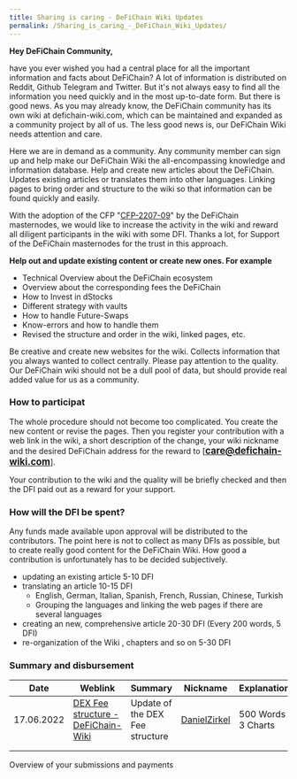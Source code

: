 ```yaml
---
title: Sharing is caring - DeFiChain Wiki Updates
permalink: /Sharing_is_caring_-_DeFiChain_Wiki_Updates/
---
```


**Hey DeFiChain Community,**

have you ever wished you had a central place for all the important
information and facts about DeFiChain? A lot of information is
distributed on Reddit, Github Telegram and Twitter. But it's not always
easy to find all the information you need quickly and in the most
up-to-date form. But there is good news. As you may already know, the
DeFiChain community has its own wiki at defichain-wiki.com, which can be
maintained and expanded as a community project by all of us. The less
good news is, our DeFiChain Wiki needs attention and care.

Here we are in demand as a community. Any community member can sign up
and help make our DeFiChain Wiki the all-encompassing knowledge and
information database. Help and create new articles about the DeFiChain.
Updates existing articles or translates them into other languages.
Linking pages to bring order and structure to the wiki so that
information can be found quickly and easily.

With the adoption of the CFP
"[CFP-2207-09](https://github.com/DeFiCh/dfips/issues/177)" by the
DeFiChain masternodes, we would like to increase the activity in the
wiki and reward all diligent participants in the wiki with some DFI.
Thanks a lot, for Support of the DeFiChain masternodes for the trust in
this approach.

**Help out and update existing content or create new ones. For example**

- Technical Overview about the DeFiChain ecosystem
- Overview about the corresponding fees the DeFiChain
- How to Invest in dStocks
- Different strategy with vaults
- How to handle Future-Swaps
- Know-errors and how to handle them
- Revised the structure and order in the wiki, linked pages, etc.

Be creative and create new websites for the wiki. Collects information
that you always wanted to collect centrally. Please pay attention to the
quality. Our DeFiChain wiki should not be a dull pool of data, but
should provide real added value for us as a community.

### How to participat

The whole procedure should not become too complicated. You create the
new content or revise the pages. Then you register your contribution
with a web link in the wiki, a short description of the change, your
wiki nickname and the desired DeFiChain address for the reward to
\[**<big>[care@defichain-wiki.com](Mailto:care@defichain-wiki.com)</big>**\].

Your contribution to the wiki and the quality will be briefly checked
and then the DFI paid out as a reward for your support.

### How will the DFI be spent?

Any funds made available upon approval will be distributed to the
contributors. The point here is not to collect as many DFIs as possible,
but to create really good content for the DeFiChain Wiki. How good a
contribution is unfortunately has to be decided subjectively.

- updating an existing article 5-10 DFI
- translating an article 10-15 DFI
  - English, German, Italian, Spanish, French, Russian, Chinese, Turkish
  - Grouping the languages and linking the web pages if there are
    several languages
- creating an new, comprehensive article 20-30 DFI (Every 200 words, 5
  DFI)
- re-organization of the Wiki , chapters and so on 5-30 DFI

### Summary and disbursement

| Date       | Weblink                                                             | Summary                         | Nickname                                                 | Explanation        | Payout |
|------------|---------------------------------------------------------------------|---------------------------------|----------------------------------------------------------|--------------------|--------|
| 17.06.2022 | [DEX Fee structure - DeFiChain-Wiki](/DEX_Fee_structure "wikilink") | Update of the DEX Fee structure | [<bdi>DanielZirkel</bdi>](/User:DanielZirkel "wikilink") | 500 Words 3 Charts | 15 DFI |
|            |                                                                     |                                 |                                                          |                    |        |
|            |                                                                     |                                 |                                                          |                    |        |

Overview of your submissions and payments